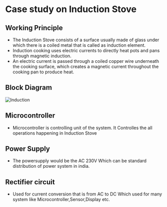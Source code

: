 # Case study on Induction Stove
## Working Principle 
- The Induction Stove consists of a surface usually made of glass under which there is a coiled metal that is called as induction element.
- Induction cooking uses electric currents to directly heat pots and pans through magnetic induction.
- An electric current is passed through a coiled copper wire underneath the cooking surface, which creates a magnetic current throughout the cooking pan to produce heat.
## Block Diagram 

   ![Induction](https://user-images.githubusercontent.com/98826655/154919009-467f67ac-c3ac-4100-b145-083f13267dd4.png)
   
## Microcontroller
- Microcontroller is controlling unit of the system. It Controlles the all operations happening in Induction Stove
## Power Supply
- The powersupply would be the AC 230V Which can be standard distribution of power system in india.
## Rectifier circuit 
- Used for current conversion that is from AC to DC Which used for many system like Microcontroller,Sensor,Display etc. 

